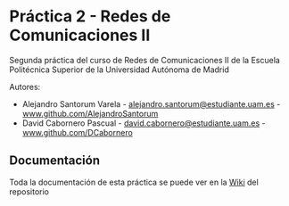 # Práctica 2 - Redes de Comunicaciones II

Segunda práctica del curso de Redes de Comunicaciones II de la Escuela Politécnica Superior de la Universidad Autónoma de Madrid

Autores:
* Alejandro Santorum Varela - alejandro.santorum@estudiante.uam.es - www.github.com/AlejandroSantorum
* David Cabornero Pascual - david.cabornero@estudiante.uam.es - www.github.com/DCabornero

## Documentación
Toda la documentación de esta práctica se puede ver en la [Wiki](https://vega.ii.uam.es/2302-03-19/practica2/wikis/home) del repositorio